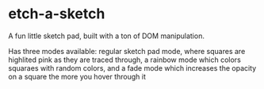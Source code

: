 # etch-a-sketch
A fun little sketch pad, built with a ton of DOM manipulation.

Has three modes available: regular sketch pad mode, where squares are highlited pink as they are traced through, a rainbow mode which colors squaraes with random colors, and a fade mode which increases the opacity on a square the more you hover through it
